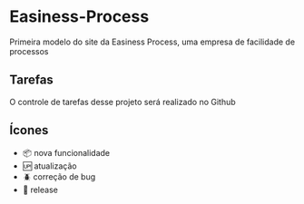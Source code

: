 # Easiness-Process

Primeira modelo do site da Easiness Process, uma empresa de facilidade de processos

## Tarefas

O controle de tarefas desse projeto será realizado no Github

## Ícones

- :package: nova funcionalidade
- :up: atualização
- :beetle: correção de bug
- :checkered_flag: release